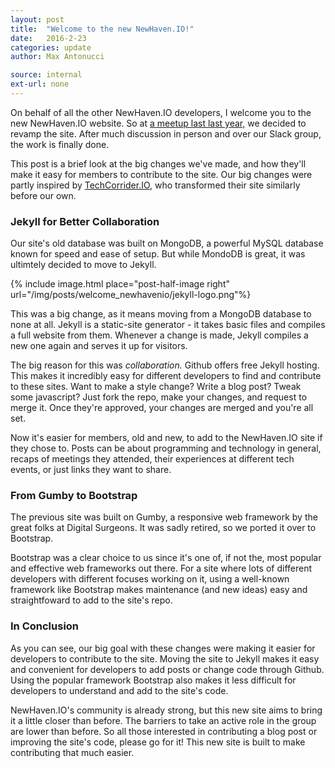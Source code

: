 ```yaml
---
layout: post
title:  "Welcome to the new NewHaven.IO!"
date:   2016-2-23
categories: update
author: Max Antonucci

source: internal
ext-url: none
---
```


On behalf of all the other NewHaven.IO developers, I welcome you to the new NewHaven.IO website. So at [a meetup last last year,](http://www.meetup.com/newhavenio/events/225516517/) we decided to revamp the site. After much discussion in person and over our Slack group, the work is finally done.

This post is a brief look at the big changes we've made, and how they'll make it easy for members to contribute to the site. Our big changes were partly inspired by [TechCorrider.IO](http://techcorridor.io/), who transformed their site similarly before our own.

### Jekyll for Better Collaboration

Our site's old database was built on MongoDB, a powerful MySQL database known for speed and ease of setup. But while MondoDB is great, it was ultimtely decided to move to Jekyll.

{% include image.html place="post-half-image right" url="/img/posts/welcome_newhavenio/jekyll-logo.png"%}

This was a big change, as it means moving from a MongoDB database to none at all. Jekyll is a static-site generator - it takes basic files and compiles a full website from them. Whenever a change is made, Jekyll compiles a new one again and serves it up for visitors.

The big reason for this was *collaboration.* Github offers free Jekyll hosting. This makes it incredibly easy for different developers to find and contribute to these sites. Want to make a style change? Write a blog post? Tweak some javascript? Just fork the repo, make your changes, and request to merge it. Once they're approved, your changes are merged and you're all set.

Now it's easier for members, old and new, to add to the NewHaven.IO site if they chose to. Posts can be about programming and technology in general, recaps of meetings they attended, their experiences at different tech events, or just links they want to share.

### From Gumby to Bootstrap

The previous site was built on Gumby, a responsive web framework by the great folks at Digital Surgeons. It was sadly retired, so we ported it over to Bootstrap.

Bootstrap was a clear choice to us since it's one of, if not the, most popular and effective web frameworks out there. For a site where lots of different developers with different focuses working on it, using a well-known framework like Bootstrap makes maintenance (and new ideas) easy and straightfoward to add to the site's repo.

### In Conclusion

As you can see, our big goal with these changes were making it easier for developers to contribute to the site. Moving the site to Jekyll makes it easy and convenient for developers to add posts or change code through Github. Using the popular framework Bootstrap also makes it less difficult for developers to understand and add to the site's code.

NewHaven.IO's community is already strong, but this new site aims to bring it a little closer than before. The barriers to take an active role in the group are lower than before. So all those interested in contributing a blog post or improving the site's code, please go for it! This new site is built to make contributing that much easier.